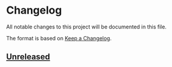 # Changelog

All notable changes to this project will be documented in this file.

The format is based on [Keep a Changelog](https://keepachangelog.com/en/1.0.0/).

## [Unreleased]

[Unreleased]: https://github.com/sstallion/PCB-PiDP11IOExpander/compare/HEAD
